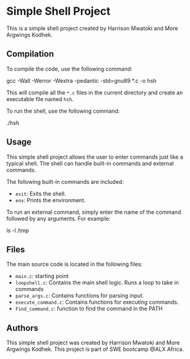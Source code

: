 # Simple Shell Project 

This is a simple shell project created by Harrison Mwatoki and More Argwings Kodhek. 

## Compilation 

To compile the code, use the following command:

gcc -Wall -Werror -Wextra -pedantic -std=gnu89 *.c -o hsh


This will compile all the `*.c` files in the current directory and create an executable file named `hsh`. 

To run the shell, use the following command:

./hsh


## Usage 

This simple shell project allows the user to enter commands just like a typical shell. The shell can handle built-in commands and external commands. 

The following built-in commands are included: 

- `exit`: Exits the shell. 
- `env`: Prints the environment. 

To run an external command, simply enter the name of the command followed by any arguments. For example:

ls -l /tmp


## Files 

The main source code is located in the following files: 

- `main.c`: starting point 
- `loopshell.c`: Contains the main shell logic. Runs a loop to take in commands
- `parse_args.c`: Contains functions for parsing input. 
- `execute_command.c`: Contains functions for executing commands. 
- `Find_command.c`: function to find the command in the PATH

## Authors 

This simple shell project was created by Harrison Mwatoki and More Argwings Kodhek. This project is part of SWE bootcamp @ALX Africa. 